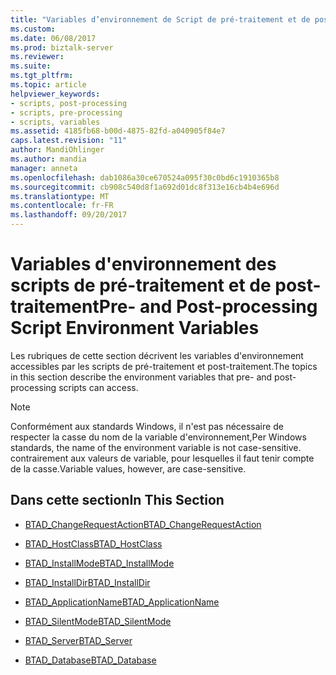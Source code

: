 ```yaml
---
title: "Variables d’environnement de Script de pré-traitement et de post-traitement | Documents Microsoft"
ms.custom: 
ms.date: 06/08/2017
ms.prod: biztalk-server
ms.reviewer: 
ms.suite: 
ms.tgt_pltfrm: 
ms.topic: article
helpviewer_keywords:
- scripts, post-processing
- scripts, pre-processing
- scripts, variables
ms.assetid: 4185fb68-b00d-4875-82fd-a040905f84e7
caps.latest.revision: "11"
author: MandiOhlinger
ms.author: mandia
manager: anneta
ms.openlocfilehash: dab1086a30ce670524a095f30c0bd6c1910365b8
ms.sourcegitcommit: cb908c540d8f1a692d01dc8f313e16cb4b4e696d
ms.translationtype: MT
ms.contentlocale: fr-FR
ms.lasthandoff: 09/20/2017
---
```

# <a name="pre--and-post-processing-script-environment-variables"></a><span data-ttu-id="a3428-102">Variables d'environnement des scripts de pré-traitement et de post-traitement</span><span class="sxs-lookup"><span data-stu-id="a3428-102">Pre- and Post-processing Script Environment Variables</span></span>
<span data-ttu-id="a3428-103">Les rubriques de cette section décrivent les variables d'environnement accessibles par les scripts de pré-traitement et post-traitement.</span><span class="sxs-lookup"><span data-stu-id="a3428-103">The topics in this section describe the environment variables that pre- and post-processing scripts can access.</span></span>  
  
> [!NOTE]
>  <span data-ttu-id="a3428-104">Conformément aux standards Windows, il n'est pas nécessaire de respecter la casse du nom de la variable d'environnement,</span><span class="sxs-lookup"><span data-stu-id="a3428-104">Per Windows standards, the name of the environment variable is not case-sensitive.</span></span> <span data-ttu-id="a3428-105">contrairement aux valeurs de variable, pour lesquelles il faut tenir compte de la casse.</span><span class="sxs-lookup"><span data-stu-id="a3428-105">Variable values, however, are case-sensitive.</span></span>  
  
## <a name="in-this-section"></a><span data-ttu-id="a3428-106">Dans cette section</span><span class="sxs-lookup"><span data-stu-id="a3428-106">In This Section</span></span>  
  
-   [<span data-ttu-id="a3428-107">BTAD_ChangeRequestAction</span><span class="sxs-lookup"><span data-stu-id="a3428-107">BTAD_ChangeRequestAction</span></span>](../core/btad-changerequestaction.md)  
  
-   [<span data-ttu-id="a3428-108">BTAD_HostClass</span><span class="sxs-lookup"><span data-stu-id="a3428-108">BTAD_HostClass</span></span>](../core/btad-hostclass.md)  
  
-   [<span data-ttu-id="a3428-109">BTAD_InstallMode</span><span class="sxs-lookup"><span data-stu-id="a3428-109">BTAD_InstallMode</span></span>](../core/btad-installmode.md)  
  
-   [<span data-ttu-id="a3428-110">BTAD_InstallDir</span><span class="sxs-lookup"><span data-stu-id="a3428-110">BTAD_InstallDir</span></span>](../core/btad-installdir.md)  
  
-   [<span data-ttu-id="a3428-111">BTAD_ApplicationName</span><span class="sxs-lookup"><span data-stu-id="a3428-111">BTAD_ApplicationName</span></span>](../core/btad-applicationname.md)  
  
-   [<span data-ttu-id="a3428-112">BTAD_SilentMode</span><span class="sxs-lookup"><span data-stu-id="a3428-112">BTAD_SilentMode</span></span>](../core/btad-silentmode.md)  
  
-   [<span data-ttu-id="a3428-113">BTAD_Server</span><span class="sxs-lookup"><span data-stu-id="a3428-113">BTAD_Server</span></span>](../core/btad-server.md)  
  
-   [<span data-ttu-id="a3428-114">BTAD_Database</span><span class="sxs-lookup"><span data-stu-id="a3428-114">BTAD_Database</span></span>](../core/btad-database.md)